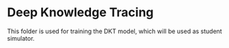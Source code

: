
# Deep Knowledge Tracing  
This folder is used for training the DKT model, which will be used as student simulator. 